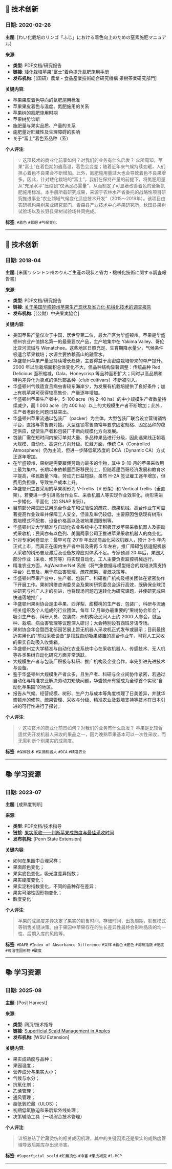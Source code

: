 ## 🔬 技术创新

### 日期: 2020-02-26
**主题**: [わい化栽培のリンゴ「ふじ」における着色向上のための窒素施肥マニュアル]

**来源**: 
- **类型**: PDF文档/研究报告
- **链接**: [矮化栽培苹果“富士”着色提升氮肥施用手册](https://www.naro.go.jp/publicity_report/publication/pamphlet/tech-pamph/134298.html)
- **发布机构**: [（国研）農業・食品産業技術総合研究機構 果樹茶業研究部門]

**关键内容**:
- 苹果果皮着色导向的氮肥施用标准
- 苹果果皮着色与温度、氮肥施用的关系
- 苹果树的氮肥施用时期
- 苹果树势诊断
- 施肥量与果实品质、产量的关系
- 施肥量对贮藏性及生理障碍的影响
- 关于“富士”着色系品种（系）

**个人评注**:
> 💡 这项技术的商业化前景如何？对我们的业务有什么启发？
> 众所周知，苹果“富士”在着色期如遇高温，着色会变差；随着近年来气候持续变暖，人们担心着色不良果会不断增加。此外，氮肥施用量过大也会导致着色不良果增多。因此，针对矮化栽培的“富士”，我们在保持产量的前提下，将氮肥用量从“充足水平”压缩到“仅满足必需量”，从而制定了可显著改善着色的全新氮肥施用标准。本手册所载研究成果，来源于农林水产省委托的战略性项目研究推进事业“农业领域气候变化适应技术开发”（2015～2019年）。该项目由农研机构果树茶业研究部门、青森县产业技术中心苹果研究所、秋田县果树试验场以及长野县果树试验场共同完成。

**标签**: `#着色` `#氮肥` `#气候变化`

---

## 🔬 技术创新

### 日期: 2018-04
**主题**: [米国ワシントン州のりんご生産の現状と省力・機械化技術に関する調査報告書]

**来源**: 
- **类型**: PDF文档/研究报告
- **链接**: [关于美国华盛顿州苹果生产现状及省力化·机械化技术的调查报告](https://www.japanfruit.jp/Portals/0/resources/JFF/kaigai/jyoho/jyoho-pdf/KKNJ_140.pdf)
- **发布机构**: [（公財）中央果実協会]

**关键内容**:
- 美国苹果产量仅次于中国，居世界第二位，最大产区为华盛顿州。苹果是华盛顿州农业产值排名第一的最重要农产品，主产地集中在 Yakima Valley、哥伦比亚河流域与 Wenatchee。这些地区日照充足、生育期降水量少，气候条件极适合苹果栽培；水源主要依赖高山的融雪水。
- 华盛顿州苹果产量呈持续增长趋势，主要得益于高密度栽培带来的单产提升。2000 年以后栽培面积总体变化不大，但品种结构显著调整：传统品种 Red Delicious 面积缩减，Gala、Honeycrisp 等品种面积扩大；同时以高品质和特色差异化为卖点的俱乐部品种（club cultivars）不断被引入。
- 华盛顿州气候适宜且病虫害较东海岸少，为发展有机栽培提供了良好条件；加上有机苹果可获得较高售价，产量逐年增加。
- 华盛顿州苹果生产者中，5–100 acre（约 2–40 ha）的中小规模生产者数量持续减少，而 1 000 acre（约 400 ha）以上的大规模生产者不断增加；此外，生产者老龄化问题日益突出。
- 华盛顿州苹果流通以包装厂（packer）为主体。大型包装厂联合设立营销销售平台，直接与零售商对接。大型连锁零售商常年要求固定规格、固定品种的稳定供应，促使生产者和包装厂不断向规模化方向发展。
- 包装厂需在短时间内按订单对大量、多品种果品进行分级，因此选果线正朝着大规模、自动化、高速化方向升级。贮藏方面，传统 CA（Controlled Atmosphere）仍为主流，但进一步降低氧浓度的 DCA（Dynamic CA）方式正逐年增加。
- 在华盛顿州，果树是需要雇佣劳动力最多的作物，其中 9–10 月的苹果采收用工最为集中。长期以来依赖墨西哥移民劳工，但随着墨西哥经济发展和教育水平提高，移民数量下降，劳动力日益短缺。虽然 H-2A 签证雇工逐年增加，但费用负担重，导致生产成本上升。
- 华盛顿州主要采用的苹果树形为 V-Trellis（V 形架）和 Vertical Trellis（垂直架）。若要进一步引进高台作业车、采收机器人等实现作业效率化，树形需进一步矮化、平面化（如 SNAP 树形）。
- 目前部分果园已试用高台作业车和试验性的疏花、疏果机械。高台作业车可显著提高作业效率并保障工人安全，但普及率仍较低，主要原因包括现有树形/栽培模式不配套、设备价格高以及坡地果园限制等。
- 华盛顿州立大学精准与自动化农业系统中心正积极开发苹果采收机器人及振动式采收机；民间亦有以色列、美国两家公司正推进苹果采收机器人的商业化。
- 针对专家问卷显示：最早可在 2019 年出现商品化采收机器人，预计 3–5 年内正式上市，而真正在国内生产者中普及需再 5 年左右。推广障碍包括适配机器人采收的树形普及滞后及设备故障应对体系不足。专家预测 20 年后，果园大部分作业（采收、修剪等）将实现自动化，工人主要负责监控机械运行。
- 精准农业方面，AgWeatherNet 系统（将气象数据与模型结合的栽培决策支持平台）已普及，用于病虫害管理、疏花疏果、灌溉决策等。
- 华盛顿州苹果产业中，生产者、包装厂、科研推广机构及相关团体在紧密协作下开展工作。果树捐赠咨询委员会及果树研究委员会运行高效，既确保全球顶尖研究与推广人才的引进，也将现场问题迅速转化为研究课题，并使研究成果快速落地推广。
- 华盛顿州果树协会是由苹果、西洋梨、甜樱桃的生产者、包装厂、科研与流通相关组织及个人组成的行业团体，每年 12 月举办最重要的“果树协会年会”，吸引生产者、科研人员、包装商、州机构及民间人士约 2000 人参会，就品种、栽培、病虫害管理等议题深入研讨；大会特别设有西班牙语专场。
- 果树协会年会暨西北部园艺展上暂无机器人采收机正式发布或展示；目前最接近实用化的“前沿采收设备”是搭载自动吸果装置的高台作业车，可将人工采收的果实自动吸入收集箱。
- 华盛顿州立大学精准与自动化农业系统中心在采收机器人、传感技术、无人机等各类果树自动化研究方面非常活跃。
- 大规模生产者与包装厂积极与科研、推广机构及企业合作，率先引进先进技术与设备。
- 鉴于华盛顿州大规模生产者众多，且生产者、科研与企业间协作紧密，若通过自动化与精准农业解决劳动力短缺问题，华盛顿州有望成为全球首个实现“自动化苹果园”的地区。
- 报告从气候、经营规模、树形、生产力与成本等角度梳理了日美差异，并就华盛顿州的修剪、疏果管理、采收与分级、精准农业及栽培支持等技术在日本引进的可行性进行了探讨。

**个人评注**:
> 💡 这项技术的商业化前景如何？对我们的业务有什么启发？
> 苹果是比较合适优先开发机器人采收的果品之一，因为晚熟苹果基本可以一次性采收，而无需判断个别果实的成熟度。

**标签**: `#保鲜技术` `#采摘机器人` `#DCA` `#精准农业`

---

## 📚 学习资源

### 日期: 2023-07
**主题**: [成熟度判断]

**来源**: 
- **类型**: PDF文档/技术指导
- **链接**: [果实采收——判断苹果成熟度与最佳采收时间](https://extension.psu.edu/fruit-harvest-determining-apple-fruit-maturity-and-optimal-harvest-date)
- **发布机构**: [Penn State Extension]

**关键内容**:
- 如何在果园中合理采样；
- 果面颜色变化；
- 果实底色变化，吸光度差异指数；
- 果实硬度变化；
- 果实淀粉指数变化，不同的品种存在差异；
- 果实可溶性固形物变化；
- 酸度变化

**个人评注**:
> 苹果的成熟度差异决定了果实的销售时间，存储时间，出货周期，销售模式等销售关键决策。由于果园中苹果存在的生长差异性最终会影响品质的均一性，后期入库的风险等。

**标签**: `#DAFB` `#Index of Absorbance Difference` `#采样` `#着色` `#底色` `#淀粉指数` `#硬度` `#可溶性固形物` `#酸度`

---

## 📚 学习资源

### 日期: 2025-08
**主题**: [Post Harvest]

**来源**: 
- **类型**: 网页/技术指导
- **链接**: [Superficial Scald Management in Apples](https://treefruit.wsu.edu/article/superficial-scald-management-in-apples/)
- **发布机构**: [WSU Extension]

**关键内容**:
- 果实成熟度与品种；
- 果园温度；
- 营养成分与果实大小；
- 气候与水分；
- 抗氧化剂；
- 乙烯管理；
- 通风管理；
- 超低氧贮藏（ULOS）；
- 初期低氧胁迫和采后紫外线处理；
- 决策辅助工具（一项综合技术管理）

**个人评注**:
> 详细总结了贮藏烫伤的相关成因机理，其中的关键因素还是果实的成熟度管理导致后期库存出现冷害。

**标签**: `#Superficial scald` `#贮藏烫伤` `#冷害` `#果皮褐变` `#1-MCP`

---
